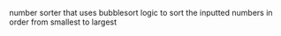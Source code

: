 number sorter that uses bubblesort logic to sort the inputted numbers in order from smallest to largest
